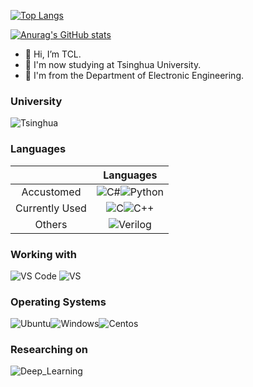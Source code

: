 [![Top Langs](https://github-readme-stats.vercel.app/api/top-langs/?username=TCL606&layout=compact)](https://github.com/anuraghazra/github-readme-stats)

[![Anurag's GitHub stats](https://github-readme-stats.vercel.app/api?username=TCL606&show_icons=true&theme=dark&title_color=87CEEB&text_color=7B68EE)](https://github.com/anuraghazra/github-readme-stats)

- 👋 Hi, I’m TCL.
- 👀 I'm now studying at Tsinghua University.
- 🌱 I'm from the Department of Electronic Engineering.

### University
![Tsinghua](https://img.shields.io/badge/Tsinghua-9187FF?style=for-the-badge&logo=fathom&logoColor=white)
### Languages

<!-- Verilog doesn't has its own icon now, use velog's instead -->

||Languages|
|:---:|:---:|
|Accustomed|![C#](https://img.shields.io/badge/C%23-239120?style=for-the-badge&logo=csharp&logoColor=white)![Python](https://img.shields.io/badge/Python-3776AB?style=for-the-badge&logo=python&logoColor=yellow)|
|Currently Used|![C](https://img.shields.io/badge/C-A8B9CC?style=for-the-badge&logo=c&logoColor=white)![C++](https://img.shields.io/badge/C%2B%2B-00599C?style=for-the-badge&logo=c%2B%2B&logoColor=white) 
|Others| ![Verilog](https://img.shields.io/badge/Verilog-B2B7F8?style=for-the-badge&logo=velog&logoColor=white)|

### Working with

![VS Code](https://img.shields.io/badge/Visual%20Studio%20Code-007ACC?style=for-the-badge&logo=visual%20studio%20code&logoColor=white) ![VS](https://img.shields.io/badge/Visual%20Studio-5C2D91?style=for-the-badge&logo=visual%20studio&logoColor=white)

### Operating Systems

![Ubuntu](https://img.shields.io/badge/Ubuntu-E95420?style=for-the-badge&logo=ubuntu&logoColor=white)![Windows](https://img.shields.io/badge/Windows-0078D6?style=for-the-badge&logo=windows&logoColor=black)![Centos](https://img.shields.io/badge/Centos-262577?style=for-the-badge&logo=centos&logoColor=white)

### Researching on

![Deep_Learning](https://img.shields.io/badge/Deep_Learning-FD5750?style=for-the-badge&logo=serverless&logoColor=white)

<!---
TCL606/TCL606 is a ✨ special ✨ repository because its `README.md` (this file) appears on your GitHub profile.
You can click the Preview link to take a look at your changes.
--->
